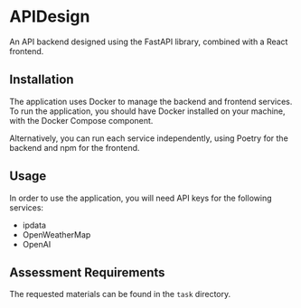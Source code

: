 # APIDesign

An API backend designed using the FastAPI library, combined with a React frontend.

## Installation

The application uses Docker to manage the backend and frontend services. To run the application, you should have Docker installed on your machine, with the Docker Compose component.

Alternatively, you can run each service independently, using Poetry for the backend and npm for the frontend.

## Usage

In order to use the application, you will need API keys for the following services:

- ipdata
- OpenWeatherMap
- OpenAI

## Assessment Requirements

The requested materials can be found in the `task` directory.
